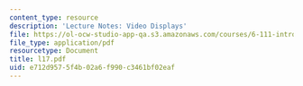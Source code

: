 ```yaml
---
content_type: resource
description: 'Lecture Notes: Video Displays'
file: https://ol-ocw-studio-app-qa.s3.amazonaws.com/courses/6-111-introductory-digital-systems-laboratory-fall-2002/e712d9575f4b02a6f990c3461bf02eaf_l17.pdf
file_type: application/pdf
resourcetype: Document
title: l17.pdf
uid: e712d957-5f4b-02a6-f990-c3461bf02eaf
---
```

